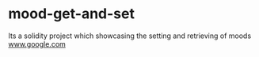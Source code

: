# mood-get-and-set
Its a solidity project which showcasing the setting and retrieving of moods
www.google.com
